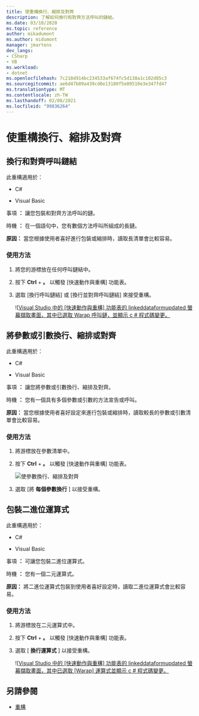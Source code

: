 ```yaml
---
title: 使重構換行、縮排及對齊
description: 了解如何換行和對齊方法呼叫的鏈結。
ms.date: 03/10/2020
ms.topic: reference
author: mikadumont
ms.author: midumont
manager: jmartens
dev_langs:
- CSharp
- VB
ms.workload:
- dotnet
ms.openlocfilehash: 7c218d914bc234533af674fc5d138a1c102d85c3
ms.sourcegitcommit: ae6d47b09a439cd0e13180f5e89510e3e347fd47
ms.translationtype: MT
ms.contentlocale: zh-TW
ms.lasthandoff: 02/08/2021
ms.locfileid: "99836264"
---
```

# <a name="wrap-indent-and-align-refactorings"></a>使重構換行、縮排及對齊

## <a name="wrap-and-align-call-chains"></a>換行和對齊呼叫鏈結

此重構適用於：

- C#

- Visual Basic

事項 **：** 讓您包裝和對齊方法呼叫的鏈。

時機 **：** 在一個語句中，您有數個方法呼叫所組成的長鏈。

**原因：** 當您根據使用者喜好進行包裝或縮排時，讀取長清單會比較容易。

### <a name="how-to"></a>使用方法

1. 將您的游標放在任何呼叫鏈結中。
2. 按下 **Ctrl** + **。** 以觸發 [快速動作與重構] 功能表。
3. 選取 [換行呼叫鏈結] 或 [換行並對齊呼叫鏈結] 來接受重構。

   ![[Visual Studio 中的 [快速動作與重構] 功能表的 linkeddataformupdated 螢幕擷取畫面，其中已選取 Warap 呼叫鏈，並顯示 c # 程式碼變更。](media/wrap-call-chain.png)

## <a name="wrap-indent-and-align-parameters-or-arguments"></a>將參數或引數換行、縮排或對齊

此重構適用於：

- C#

- Visual Basic

事項 **：** 讓您將參數或引數換行、縮排及對齊。

時機 **：** 您有一個具有多個參數或引數的方法宣告或呼叫。

**原因：** 當您根據使用者喜好設定來進行包裝或縮排時，讀取較長的參數或引數清單會比較容易。

### <a name="how-to"></a>使用方法

1. 將游標放在參數清單中。
2. 按下 **Ctrl** + **。** 以觸發 [快速動作與重構] 功能表。

   ![使參數換行、縮排及對齊](media/wrap-parameters.png)

3. 選取 [將 **每個參數換行** ] 以接受重構。

## <a name="wrap-binary-expressions"></a>包裝二進位運算式

此重構適用於：

- C#

- Visual Basic

事項 **：** 可讓您包裝二進位運算式。

時機 **：** 您有一個二元運算式。

**原因：** 將二進位運算式包裝到使用者喜好設定時，讀取二進位運算式會比較容易。

### <a name="how-to"></a>使用方法

1. 將游標放在二元運算式中。
2. 按下 **Ctrl** + **。** 以觸發 [快速動作與重構] 功能表。
3. 選取 [ **換行運算式** ] 以接受重構。

   ![[Visual Studio 中的 [快速動作與重構] 功能表的 linkeddataformupdated 螢幕擷取畫面，其中已選取 [Warap] 運算式並顯示 c # 程式碼變更。](media/wrap-binary-expression.png)

## <a name="see-also"></a>另請參閱

- [重構](../refactoring-in-visual-studio.md)
